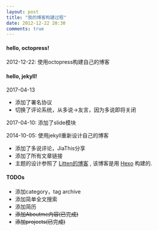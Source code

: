 ```yaml
---
layout: post
title: "我的博客构建过程"
date: 2012-12-22 20:30
comments: true
---
```


#### hello, octopress!
2012-12-22: 使用octopress构建自己的博客

#### hello, jekyll!

2017-04-13

* 添加了署名协议
* 切换了评论系统，从多说->友言，因为多说即将关闭

2017-04-10: 添加了slide模块

2014-10-05: 使用jekyll重新设计自己的博客

* 添加了多说评论，JiaThis分享
* 添加了所有文章链接
* 主题的设计参照了 [Litten的博客](http://litten.github.io/) , 该博客是用 [Hexo](http://hexo.io/) 构建的.

#### TODOs

* 添加category，tag archive
* 添加简单全文搜索
* 添加简历
* <del>添加Aboutme内容(已完成)</del>
* <del>添加projects(已完成)</del>

